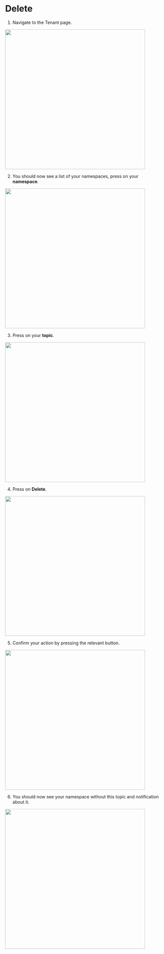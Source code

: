 # Delete

1. Navigate to the Tenant page.

  <img style="width: 450px" src="./assets/step-1.png" />

2. You should now see a list of your namespaces, press on your **namespace**.

  <img style="width: 450px" src="./assets/step-2.png" />

3. Press on your **topic**.

  <img style="width: 450px" src="./assets/step-3.png" />

4. Press on **Delete**.

  <img style="width: 450px" src="./assets/step-4.png" />

5. Сonfirm your action by pressing the relevant button.

  <img style="width: 450px" src="./assets/step-5.png" />

6. You should now see your namespace without this topic and notification about it.

  <img style="width: 450px" src="./assets/step-6.png" />
